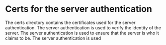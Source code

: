 # Certs for the server authentication

The certs directory contains the certificates used for the server authentication. The server authentication is used to verify the identity of the server. The server authentication is used to ensure that the server is who it claims to be. The server authentication is used

